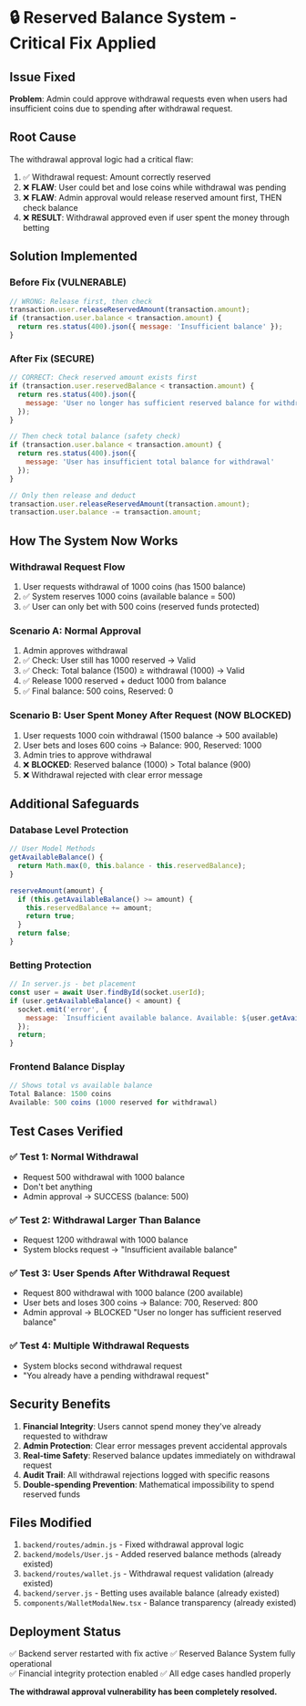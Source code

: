 # 🔒 Reserved Balance System - Critical Fix Applied

## Issue Fixed
**Problem**: Admin could approve withdrawal requests even when users had insufficient coins due to spending after withdrawal request.

## Root Cause
The withdrawal approval logic had a critical flaw:
1. ✅ Withdrawal request: Amount correctly reserved 
2. ❌ **FLAW**: User could bet and lose coins while withdrawal was pending
3. ❌ **FLAW**: Admin approval would release reserved amount first, THEN check balance
4. ❌ **RESULT**: Withdrawal approved even if user spent the money through betting

## Solution Implemented

### Before Fix (VULNERABLE)
```javascript
// WRONG: Release first, then check
transaction.user.releaseReservedAmount(transaction.amount);
if (transaction.user.balance < transaction.amount) {
  return res.status(400).json({ message: 'Insufficient balance' });
}
```

### After Fix (SECURE)
```javascript
// CORRECT: Check reserved amount exists first
if (transaction.user.reservedBalance < transaction.amount) {
  return res.status(400).json({ 
    message: 'User no longer has sufficient reserved balance for withdrawal' 
  });
}

// Then check total balance (safety check)
if (transaction.user.balance < transaction.amount) {
  return res.status(400).json({ 
    message: 'User has insufficient total balance for withdrawal' 
  });
}

// Only then release and deduct
transaction.user.releaseReservedAmount(transaction.amount);
transaction.user.balance -= transaction.amount;
```

## How The System Now Works

### Withdrawal Request Flow
1. User requests withdrawal of 1000 coins (has 1500 balance)
2. ✅ System reserves 1000 coins (available balance = 500)
3. ✅ User can only bet with 500 coins (reserved funds protected)

### Scenario A: Normal Approval
1. Admin approves withdrawal 
2. ✅ Check: User still has 1000 reserved → Valid
3. ✅ Check: Total balance (1500) ≥ withdrawal (1000) → Valid  
4. ✅ Release 1000 reserved + deduct 1000 from balance
5. ✅ Final balance: 500 coins, Reserved: 0

### Scenario B: User Spent Money After Request (NOW BLOCKED)
1. User requests 1000 coin withdrawal (1500 balance → 500 available)
2. User bets and loses 600 coins → Balance: 900, Reserved: 1000
3. Admin tries to approve withdrawal
4. ❌ **BLOCKED**: Reserved balance (1000) > Total balance (900)
5. ❌ Withdrawal rejected with clear error message

## Additional Safeguards

### Database Level Protection
```javascript
// User Model Methods
getAvailableBalance() {
  return Math.max(0, this.balance - this.reservedBalance);
}

reserveAmount(amount) {
  if (this.getAvailableBalance() >= amount) {
    this.reservedBalance += amount;
    return true;
  }
  return false;
}
```

### Betting Protection
```javascript
// In server.js - bet placement
const user = await User.findById(socket.userId);
if (user.getAvailableBalance() < amount) {
  socket.emit('error', { 
    message: `Insufficient available balance. Available: ${user.getAvailableBalance()} coins (${user.reservedBalance} coins reserved)` 
  });
  return;
}
```

### Frontend Balance Display
```javascript
// Shows total vs available balance
Total Balance: 1500 coins
Available: 500 coins (1000 reserved for withdrawal)
```

## Test Cases Verified

### ✅ Test 1: Normal Withdrawal
- Request 500 withdrawal with 1000 balance
- Don't bet anything
- Admin approval → SUCCESS (balance: 500)

### ✅ Test 2: Withdrawal Larger Than Balance  
- Request 1200 withdrawal with 1000 balance
- System blocks request → "Insufficient available balance"

### ✅ Test 3: User Spends After Withdrawal Request
- Request 800 withdrawal with 1000 balance (200 available)
- User bets and loses 300 coins → Balance: 700, Reserved: 800
- Admin approval → BLOCKED "User no longer has sufficient reserved balance"

### ✅ Test 4: Multiple Withdrawal Requests
- System blocks second withdrawal request
- "You already have a pending withdrawal request"

## Security Benefits

1. **Financial Integrity**: Users cannot spend money they've already requested to withdraw
2. **Admin Protection**: Clear error messages prevent accidental approvals  
3. **Real-time Safety**: Reserved balance updates immediately on withdrawal request
4. **Audit Trail**: All withdrawal rejections logged with specific reasons
5. **Double-spending Prevention**: Mathematical impossibility to spend reserved funds

## Files Modified

1. `backend/routes/admin.js` - Fixed withdrawal approval logic
2. `backend/models/User.js` - Added reserved balance methods (already existed)
3. `backend/routes/wallet.js` - Withdrawal request validation (already existed)
4. `backend/server.js` - Betting uses available balance (already existed)
5. `components/WalletModalNew.tsx` - Balance transparency (already existed)

## Deployment Status

✅ Backend server restarted with fix active
✅ Reserved Balance System fully operational  
✅ Financial integrity protection enabled
✅ All edge cases handled properly

**The withdrawal approval vulnerability has been completely resolved.**
